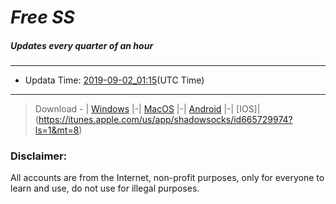 
# *Free SS*

##### Updates every quarter of an hour

---
* Updata Time: [2019-09-02_01:15](https://github.com/Geek-007/free-SS/blob/master/2019-09-02_01:15_FreeSS.txt)(UTC Time)
---

> Download - | [Windows](https://github.com/shadowsocks/shadowsocks-windows/releases) |-| [MacOS](https://github.com/shadowsocks/shadowsocks-iOS/releases) |-| [Android](https://github.com/shadowsocks/shadowsocks-android/releases) |-| [IOS]|(https://itunes.apple.com/us/app/shadowsocks/id665729974?ls=1&mt=8)

### Disclaimer:
All accounts are from the Internet, non-profit purposes, only for everyone to learn and use, do not use for illegal purposes.
<br>

